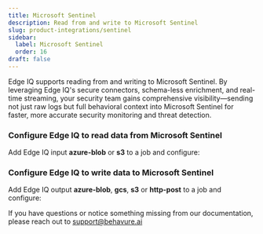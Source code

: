 ```yaml
---
title: Microsoft Sentinel
description: Read from and write to Microsoft Sentinel
slug: product-integrations/sentinel
sidebar:
  label: Microsoft Sentinel
  order: 16
draft: false
---
```


Edge IQ supports reading from and writing to Microsoft Sentinel. By leveraging Edge IQ's secure connectors, schema-less enrichment, and real-time streaming, your security team gains comprehensive visibility—sending not just raw logs but full behavioral context into Microsoft Sentinel for faster, more accurate security monitoring and threat detection.

### Configure Edge IQ to read data from Microsoft Sentinel

Add Edge IQ input **azure-blob** or **s3** to a job and configure:

### Configure Edge IQ to write data to Microsoft Sentinel

Add Edge IQ output **azure-blob**, **gcs**, **s3** or **http-post** to a job and configure:

If you have questions or notice something missing from our documentation, please reach out to support@behavure.ai
